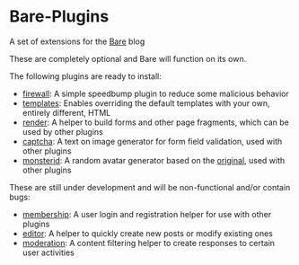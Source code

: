 # Bare-Plugins
A set of extensions for the [Bare](https://github.com/cypnk/Bare) blog

These are completely optional and Bare will function on its own.


The following plugins are ready to install:
- [firewall](https://github.com/cypnk/Bare-Plugins/tree/master/firewall): A simple speedbump plugin to reduce some malicious behavior
- [templates](https://github.com/cypnk/Bare-Plugins/tree/master/templates): Enables overriding the default templates with your own, entirely different, HTML
- [render](https://github.com/cypnk/Bare-Plugins/tree/master/render): A helper to build forms and other page fragments, which can be used by other plugins
- [captcha](https://github.com/cypnk/Bare-Plugins/tree/master/captcha): A text on image generator for form field validation, used with other plugins
- [monsterid](https://github.com/cypnk/Bare-Plugins/tree/master/monsterid): A random avatar generator based on the [original](https://github.com/splitbrain/monsterID), used with other plugins


These are still under development and will be non-functional and/or contain bugs:
- [membership](https://github.com/cypnk/Bare-Plugins/tree/master/membership): A user login and registration helper for use with other plugins
- [editor](https://github.com/cypnk/Bare-Plugins/tree/master/editor): A helper to quickly create new posts or modify existing ones
- [moderation](https://github.com/cypnk/Bare-Plugins/tree/master/moderation): A content filtering helper to create responses to certain user activities

